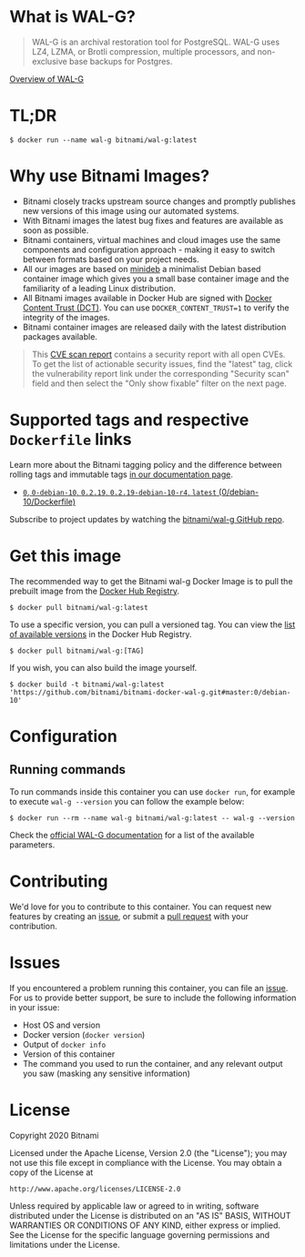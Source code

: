 
# What is WAL-G?

> WAL-G is an archival restoration tool for PostgreSQL. WAL-G uses LZ4, LZMA, or Brotli compression, multiple processors, and non-exclusive base backups for Postgres.

[Overview of WAL-G](https://wal-g.org/)

# TL;DR

```console
$ docker run --name wal-g bitnami/wal-g:latest
```

# Why use Bitnami Images?

* Bitnami closely tracks upstream source changes and promptly publishes new versions of this image using our automated systems.
* With Bitnami images the latest bug fixes and features are available as soon as possible.
* Bitnami containers, virtual machines and cloud images use the same components and configuration approach - making it easy to switch between formats based on your project needs.
* All our images are based on [minideb](https://github.com/bitnami/minideb) a minimalist Debian based container image which gives you a small base container image and the familiarity of a leading Linux distribution.
* All Bitnami images available in Docker Hub are signed with [Docker Content Trust (DCT)](https://docs.docker.com/engine/security/trust/content_trust/). You can use `DOCKER_CONTENT_TRUST=1` to verify the integrity of the images.
* Bitnami container images are released daily with the latest distribution packages available.


> This [CVE scan report](https://quay.io/repository/bitnami/wal-g?tab=tags) contains a security report with all open CVEs. To get the list of actionable security issues, find the "latest" tag, click the vulnerability report link under the corresponding "Security scan" field and then select the "Only show fixable" filter on the next page.

# Supported tags and respective `Dockerfile` links

Learn more about the Bitnami tagging policy and the difference between rolling tags and immutable tags [in our documentation page](https://docs.bitnami.com/tutorials/understand-rolling-tags-containers/).


* [`0`, `0-debian-10`, `0.2.19`, `0.2.19-debian-10-r4`, `latest` (0/debian-10/Dockerfile)](https://github.com/bitnami/bitnami-docker-wal-g/blob/0.2.19-debian-10-r4/0/debian-10/Dockerfile)

Subscribe to project updates by watching the [bitnami/wal-g GitHub repo](https://github.com/bitnami/bitnami-docker-wal-g).

# Get this image

The recommended way to get the Bitnami wal-g Docker Image is to pull the prebuilt image from the [Docker Hub Registry](https://hub.docker.com/r/bitnami/wal-g).

```console
$ docker pull bitnami/wal-g:latest
```

To use a specific version, you can pull a versioned tag. You can view the [list of available versions](https://hub.docker.com/r/bitnami/wal-g/tags/) in the Docker Hub Registry.

```console
$ docker pull bitnami/wal-g:[TAG]
```

If you wish, you can also build the image yourself.

```console
$ docker build -t bitnami/wal-g:latest 'https://github.com/bitnami/bitnami-docker-wal-g.git#master:0/debian-10'
```

# Configuration

## Running commands

To run commands inside this container you can use `docker run`, for example to execute `wal-g --version` you can follow the example below:

```console
$ docker run --rm --name wal-g bitnami/wal-g:latest -- wal-g --version
```

Check the [official WAL-G documentation](https://github.com/wal-g/wal-g#configuration) for a list of the available parameters.

# Contributing

We'd love for you to contribute to this container. You can request new features by creating an [issue](https://github.com/bitnami/bitnami-docker-wal-g/issues), or submit a [pull request](https://github.com/bitnami/bitnami-docker-wal-g/pulls) with your contribution.

# Issues

If you encountered a problem running this container, you can file an [issue](https://github.com/bitnami/bitnami-docker-wal-g/issues/new). For us to provide better support, be sure to include the following information in your issue:

- Host OS and version
- Docker version (`docker version`)
- Output of `docker info`
- Version of this container
- The command you used to run the container, and any relevant output you saw (masking any sensitive information)

# License

Copyright 2020 Bitnami

Licensed under the Apache License, Version 2.0 (the "License");
you may not use this file except in compliance with the License.
You may obtain a copy of the License at

    http://www.apache.org/licenses/LICENSE-2.0

Unless required by applicable law or agreed to in writing, software
distributed under the License is distributed on an "AS IS" BASIS,
WITHOUT WARRANTIES OR CONDITIONS OF ANY KIND, either express or implied.
See the License for the specific language governing permissions and
limitations under the License.
